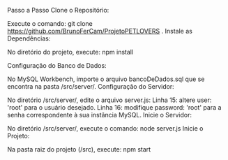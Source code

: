 Passo a Passo
Clone o Repositório:

Execute o comando: git clone https://github.com/BrunoFerCam/ProjetoPETLOVERS .
Instale as Dependências:

No diretório do projeto, execute: npm install

Configuração do Banco de Dados:

No MySQL Workbench, importe o arquivo bancoDeDados.sql que se encontra na pasta /src/server/.
Configuração do Servidor:

No diretório /src/server/, edite o arquivo server.js:
Linha 15: altere user: 'root' para o usuário desejado.
Linha 16: modifique password: 'root' para a senha correspondente à sua instância MySQL.
Inicie o Servidor:

No diretório /src/server/, execute o comando: node server.js
Inicie o Projeto:

Na pasta raiz do projeto (/src), execute: npm start